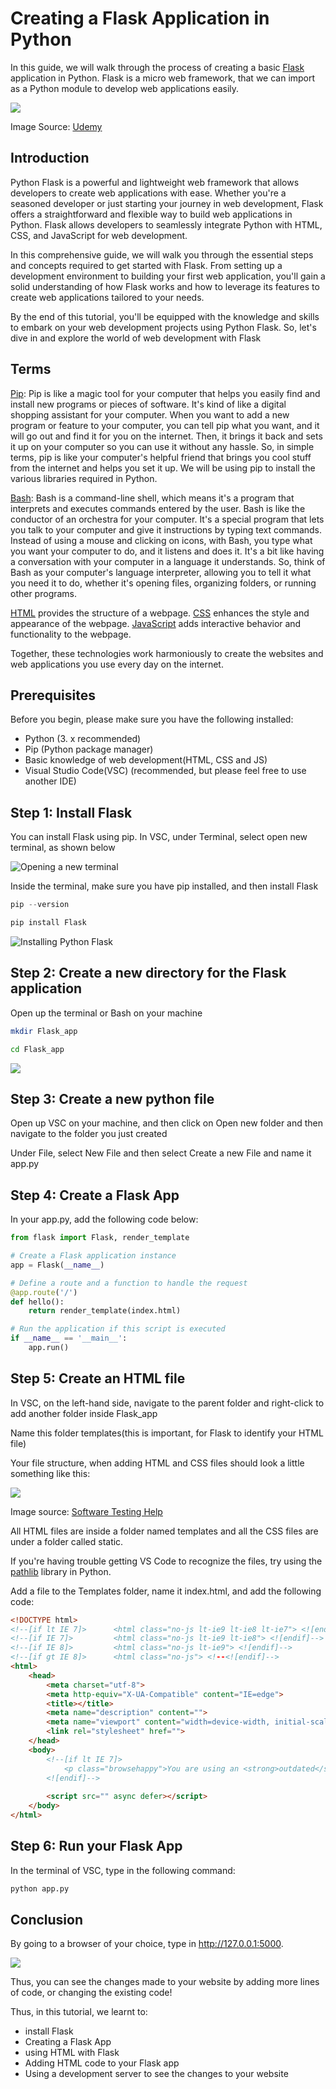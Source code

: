 # Creating a Flask Application in Python

In this guide, we will walk through the process of creating a basic [Flask](https://flask.palletsprojects.com/en/2.3.x/) application in Python. Flask is a micro web framework, that we can import as a Python module to develop web applications easily.

![](https://img-c.udemycdn.com/course/750x422/3407178_5bd8_3.jpg)

Image Source: [Udemy](https://www.google.com/url?sa=i&url=https%3A%2F%2Fwww.udemy.com%2Fcourse%2Fflask-framework-complete-course-for-beginners%2F&psig=AOvVaw0n9O9xc-9AsMvPIy51aJCk&ust=1695740283134000&source=images&cd=vfe&opi=89978449&ved=0CAQQjB1qFwoTCIio8P6CxoEDFQAAAAAdAAAAABAD)

## Introduction

Python Flask is a powerful and lightweight web framework that allows developers to create web applications with ease. Whether you're a seasoned developer or just starting your journey in web development, Flask offers a straightforward and flexible way to build web applications in Python. Flask allows developers to seamlessly integrate Python with HTML, CSS, and JavaScript for web development. 

In this comprehensive guide, we will walk you through the essential steps and concepts required to get started with Flask. From setting up a development environment to building your first web application, you'll gain a solid understanding of how Flask works and how to leverage its features to create web applications tailored to your needs.

By the end of this tutorial, you'll be equipped with the knowledge and skills to embark on your web development projects using Python Flask. So, let's dive in and explore the world of web development with Flask

## Terms

[Pip](https://pypi.org/project/pip/): Pip is like a magic tool for your computer that helps you easily find and install new programs or pieces of software. It's kind of like a digital shopping assistant for your computer. When you want to add a new program or feature to your computer, you can tell pip what you want, and it will go out and find it for you on the internet. Then, it brings it back and sets it up on your computer so you can use it without any hassle. So, in simple terms, pip is like your computer's helpful friend that brings you cool stuff from the internet and helps you set it up. We will be using pip to install the various libraries required in Python.

[Bash](https://medium.com/@krish.raghuram/terminal-shell-and-bash-3e76218c8865): Bash is a command-line shell, which means it's a program that interprets and executes commands entered by the user. Bash is like the conductor of an orchestra for your computer. It's a special program that lets you talk to your computer and give it instructions by typing text commands. Instead of using a mouse and clicking on icons, with Bash, you type what you want your computer to do, and it listens and does it. It's a bit like having a conversation with your computer in a language it understands. So, think of Bash as your computer's language interpreter, allowing you to tell it what you need it to do, whether it's opening files, organizing folders, or running other programs.

[HTML](https://developer.mozilla.org/en-US/docs/Learn/Getting_started_with_the_web/HTML_basics) provides the structure of a webpage.
[CSS](https://developer.mozilla.org/en-US/docs/Web/CSS) enhances the style and appearance of the webpage.
[JavaScript](https://developer.mozilla.org/en-US/docs/Web/JavaScript) adds interactive behavior and functionality to the webpage.

Together, these technologies work harmoniously to create the websites and web applications you use every day on the internet.

## Prerequisites

Before you begin, please make sure you have the following installed:

- Python (3. x recommended)
- Pip (Python package manager)
- Basic knowledge of web development(HTML, CSS and JS)
- Visual Studio Code(VSC) (recommended, but please feel free to use another IDE)

## Step 1: Install Flask

You can install Flask using pip. In VSC, under Terminal, select open new terminal, as shown below

![Opening a new terminal](https://i.ibb.co/bHyB2vS/Screen-Shot-2023-09-11-at-11-56-51-AM.png)

Inside the terminal, make sure you have pip installed, and then install Flask
```python
pip --version

pip install Flask
```
![Installing Python Flask](https://i.ibb.co/k62BB92/Screen-Shot-2023-09-21-at-11-30-00-AM.png)
## Step 2: Create a new directory for the Flask application

Open up the terminal or Bash on your machine

```bash
mkdir Flask_app

cd Flask_app
```
![](https://i.ibb.co/SwD461W/Screen-Shot-2023-09-21-at-11-41-15-AM.png)
## Step 3: Create a new python file

Open up VSC on your machine, and then click on Open new folder and then navigate to the folder you just created

Under File, select New File and then select Create a new File and name it app.py

## Step 4: Create a Flask App

In your app.py, add the following code below:

```python
from flask import Flask, render_template

# Create a Flask application instance
app = Flask(__name__)

# Define a route and a function to handle the request
@app.route('/')
def hello():
    return render_template(index.html)

# Run the application if this script is executed
if __name__ == '__main__':
    app.run()
```

## Step 5: Create an HTML file

In VSC, on the left-hand side, navigate to the parent folder and right-click to add another folder inside Flask_app

Name this folder templates(this is important, for Flask to identify your HTML file)

Your file structure, when adding HTML and CSS files should look a little something like this:

![](https://www.softwaretestinghelp.com/wp-content/qa/uploads/2020/10/Flask-Blueprint-layouts.png)

Image source: [Software Testing Help](https://www.google.com/url?sa=i&url=https%3A%2F%2Fwww.softwaretestinghelp.com%2Fflask-app-with-blueprint-and-bootstrap%2F&psig=AOvVaw1kIs9awozw_j2jlaSwzOXD&ust=1695738246576000&source=images&cd=vfe&opi=89978449&ved=0CAQQjB1qFwoTCOCIkrH7xYEDFQAAAAAdAAAAABAD)


All HTML files are inside a folder named templates and all the CSS files are under a folder called static.

If you're having trouble getting VS Code to recognize the files, try using the [pathlib](https://docs.python.org/3/library/pathlib.html) library in Python.

Add a file to the Templates folder, name it index.html, and add the following code:

```HTML
<!DOCTYPE html>
<!--[if lt IE 7]>      <html class="no-js lt-ie9 lt-ie8 lt-ie7"> <![endif]-->
<!--[if IE 7]>         <html class="no-js lt-ie9 lt-ie8"> <![endif]-->
<!--[if IE 8]>         <html class="no-js lt-ie9"> <![endif]-->
<!--[if gt IE 8]>      <html class="no-js"> <!--<![endif]-->
<html>
    <head>
        <meta charset="utf-8">
        <meta http-equiv="X-UA-Compatible" content="IE=edge">
        <title></title>
        <meta name="description" content="">
        <meta name="viewport" content="width=device-width, initial-scale=1">
        <link rel="stylesheet" href="">
    </head>
    <body>
        <!--[if lt IE 7]>
            <p class="browsehappy">You are using an <strong>outdated</strong> browser. Please <a href="#">upgrade your browser</a> to improve your experience.</p>
        <![endif]-->
        
        <script src="" async defer></script>
    </body>
</html>
```

## Step 6: Run your Flask App

In the terminal of VSC, type in the following command:
```python
python app.py
```

## Conclusion

By going to a browser of your choice, type in http://127.0.0.1:5000.

![](https://i.ibb.co/GpKdNHJ/Screen-Shot-2023-09-21-at-12-36-19-PM.png)

Thus, you can see the changes made to your website by adding more lines of code, or changing the existing code!

Thus, in this tutorial, we learnt to:
- install Flask
- Creating a Flask App
- using HTML with Flask
- Adding HTML code to your Flask app
- Using a development server to see the changes to your website



